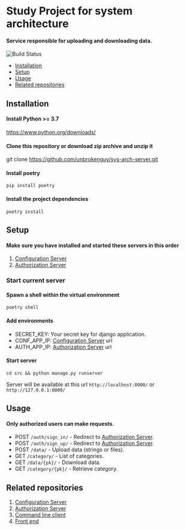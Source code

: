 # Study Project for system architecture 
#### Service responsible for uploading and downloading data.
![Build Status](https://img.shields.io/github/workflow/status/unbrokenguy/sys-arch-server/lint?label=linters)
* [Installation](#installation)
* [Setup](#setup)
* [Usage](#usage)
* [Related repositories](#related-repositories)
## Installation

#### Install Python >= 3.7
https://www.python.org/downloads/

#### Clone this repository or download zip archive and unzip it
git clone https://github.com/unbrokenguy/sys-arch-server.git

#### Install poetry
```shell
pip install poetry
```

#### Install the project dependencies
```shell
poetry install 
```

## Setup

#### Make sure you have installed and started these servers in this order 
1. [Configuration Server](https://github.com/unbrokenguy/sys-arch-conf-app)
2. [Authorization Server](https://github.com/unbrokenguy/sys-arch-auth-app)

### Start current server
#### Spawn a shell within the virtual environment
```shell
poetry shell
```
#### Add environments
* SECRET_KEY: Your secret key for django application.
* CONF_APP_IP: [Configuration Server](https://github.com/unbrokenguy/sys-arch-conf-app) url
* AUTH_APP_IP: [Authorization Server](https://github.com/unbrokenguy/sys-arch-auth-app) url

#### Start server
```shell
cd src && python manage.py runserver
```
Server will be available at this url  `http://localhost:8000/` or `http://127.0.0.1:8000/`
## Usage
#### Only authorized users can make requests.
* POST `/auth/sign_in/` - Redirect to [Authorization Server](https://github.com/unbrokenguy/sys-arch-auth-app).
* POST `/auth/sign_up/` - Redirect to [Authorization Server](https://github.com/unbrokenguy/sys-arch-auth-app).
* POST `/data/` - Upload data (strings or files).
* GET `/category/` - List of categories.
* GET `/data/{pk}/` - Download data.
* GET `/category/{pk}/` - Retrieve category.
## Related repositories
1. [Configuration Server](https://github.com/unbrokenguy/sys-arch-conf-app)
2. [Authorization Server](https://github.com/unbrokenguy/sys-arch-auth-app)
3. [Command line client](https://github.com/unbrokenguy/sys-arch-client)
4. [Front end](https://github.com/niyazm524/arch_client_web)